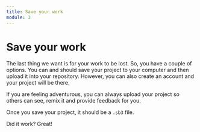 ```yaml
---
title: Save your work
module: 3
---
```


# Save your work


The last thing we want is for your work to be lost.  So, you have a couple of options. You can and should save your project to your computer and then upload it into your repository. However, you can also create an account and your project will be there.  

If you are feeling adventurous, you can always upload your project so others can see, remix it and provide feedback for you.

Once you save your project, it should be a `.sb3` file.

<!-- insert video -->

Did it work?  Great!